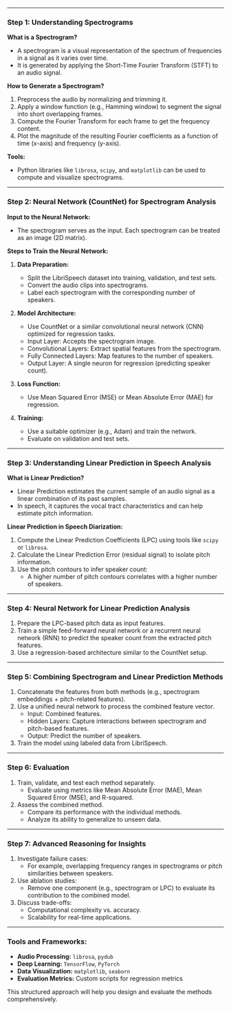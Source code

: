 
---

### **Step 1: Understanding Spectrograms**
**What is a Spectrogram?**
- A spectrogram is a visual representation of the spectrum of frequencies in a signal as it varies over time.
- It is generated by applying the Short-Time Fourier Transform (STFT) to an audio signal.

**How to Generate a Spectrogram?**
1. Preprocess the audio by normalizing and trimming it.
2. Apply a window function (e.g., Hamming window) to segment the signal into short overlapping frames.
3. Compute the Fourier Transform for each frame to get the frequency content.
4. Plot the magnitude of the resulting Fourier coefficients as a function of time (x-axis) and frequency (y-axis).

**Tools:**
- Python libraries like `librosa`, `scipy`, and `matplotlib` can be used to compute and visualize spectrograms.

---

### **Step 2: Neural Network (CountNet) for Spectrogram Analysis**
**Input to the Neural Network:**
- The spectrogram serves as the input. Each spectrogram can be treated as an image (2D matrix).

**Steps to Train the Neural Network:**
1. **Data Preparation:**
   - Split the LibriSpeech dataset into training, validation, and test sets.
   - Convert the audio clips into spectrograms.
   - Label each spectrogram with the corresponding number of speakers.
   
2. **Model Architecture:**
   - Use CountNet or a similar convolutional neural network (CNN) optimized for regression tasks.
   - Input Layer: Accepts the spectrogram image.
   - Convolutional Layers: Extract spatial features from the spectrogram.
   - Fully Connected Layers: Map features to the number of speakers.
   - Output Layer: A single neuron for regression (predicting speaker count).

3. **Loss Function:**
   - Use Mean Squared Error (MSE) or Mean Absolute Error (MAE) for regression.

4. **Training:**
   - Use a suitable optimizer (e.g., Adam) and train the network.
   - Evaluate on validation and test sets.

---

### **Step 3: Understanding Linear Prediction in Speech Analysis**
**What is Linear Prediction?**
- Linear Prediction estimates the current sample of an audio signal as a linear combination of its past samples.
- In speech, it captures the vocal tract characteristics and can help estimate pitch information.

**Linear Prediction in Speech Diarization:**
1. Compute the Linear Prediction Coefficients (LPC) using tools like `scipy` or `librosa`.
2. Calculate the Linear Prediction Error (residual signal) to isolate pitch information.
3. Use the pitch contours to infer speaker count:
   - A higher number of pitch contours correlates with a higher number of speakers.

---

### **Step 4: Neural Network for Linear Prediction Analysis**
1. Prepare the LPC-based pitch data as input features.
2. Train a simple feed-forward neural network or a recurrent neural network (RNN) to predict the speaker count from the extracted pitch features.
3. Use a regression-based architecture similar to the CountNet setup.

---

### **Step 5: Combining Spectrogram and Linear Prediction Methods**
1. Concatenate the features from both methods (e.g., spectrogram embeddings + pitch-related features).
2. Use a unified neural network to process the combined feature vector.
   - Input: Combined features.
   - Hidden Layers: Capture interactions between spectrogram and pitch-based features.
   - Output: Predict the number of speakers.
3. Train the model using labeled data from LibriSpeech.

---

### **Step 6: Evaluation**
1. Train, validate, and test each method separately.
   - Evaluate using metrics like Mean Absolute Error (MAE), Mean Squared Error (MSE), and R-squared.
2. Assess the combined method.
   - Compare its performance with the individual methods.
   - Analyze its ability to generalize to unseen data.

---

### **Step 7: Advanced Reasoning for Insights**
1. Investigate failure cases:
   - For example, overlapping frequency ranges in spectrograms or pitch similarities between speakers.
2. Use ablation studies:
   - Remove one component (e.g., spectrogram or LPC) to evaluate its contribution to the combined model.
3. Discuss trade-offs:
   - Computational complexity vs. accuracy.
   - Scalability for real-time applications.

---

### **Tools and Frameworks:**
- **Audio Processing:** `librosa`, `pydub`
- **Deep Learning:** `TensorFlow`, `PyTorch`
- **Data Visualization:** `matplotlib`, `seaborn`
- **Evaluation Metrics:** Custom scripts for regression metrics

This structured approach will help you design and evaluate the methods comprehensively.
